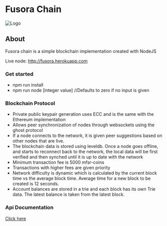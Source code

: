 # Fusora Chain
![Logo](https://res.cloudinary.com/depjh17m6/image/upload/c_scale,w_157/v1537890170/39026789_263502377804637_6055300130922299392_n_z6oq78.png)
## About
Fusora chain is a simple blockchain implementation created with NodeJS

Live node: http://fusora.herokuapp.com
### Get started
* npm run install
* npm run node [integer value] //Defaults to zero if no input is given
### Blockchain Protocol
* Private public keypair generation uses ECC and is the same with the Ethereum implementation
* Allows peer synchronization of nodes through websockets using the ghost protocol
* If a node connects to the network, it is given peer suggestions based on other nodes that are live.
* The blockchain data is stored using leveldb. Once a node goes offline, and starts to reconnect back to the network, the local data will be first verified and then synched until it is up to date with the network
* Minimum transaction fee is 5000 mfsr-coins
* Transactions with higher fees are given priority 
* Network difficulty is dynamic which is calculated by the current block time vs the average block time. Average time for a new block to be created is 12 seconds.
* Account balances are stored in a trie and each block has its own Trie data. The latest balance is taken from the latest block.
### Api Documentation
[Click here](./docs/API.md)

